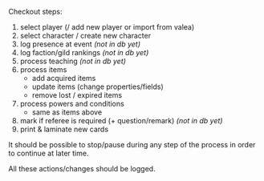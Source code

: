 Checkout steps:
 1. select player (/ add new player or import from valea)
 2. select character / create new character
 3. log presence at event *(not in db yet)*
 4. log faction/gild rankings *(not in db yet)*
 5. process teaching *(not in db yet)*
 6. process items
    - add acquired items
    - update items (change properties/fields)
    - remove lost / expired items
 7. process powers and conditions
    - same as items above
 8. mark if referee is required (+ question/remark) *(not in db yet)*
 9. print & laminate new cards


It should be possible to stop/pause during any step of the process in order to
continue at later time.

All these actions/changes should be logged.
